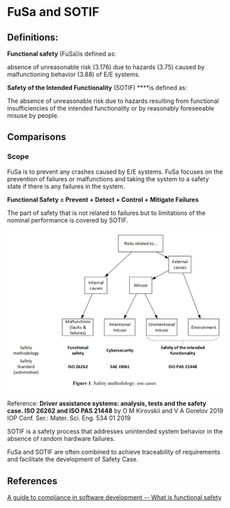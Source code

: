 # FuSa and SOTIF

## Definitions:

**Functional safety** \(FuSa\)is defined as:

absence of unreasonable risk \(3.176\) due to hazards \(3.75\) caused by malfunctioning behavior \(3.88\) of E/E systems.

 **Safety of the Intended Functionality** \(SOTIF\) ****is defined as:

The absence of unreasonable risk due to hazards resulting from functional insufficiencies of the intended functionality or by reasonably foreseeable misuse by people.

## Comparisons

### Scope

FuSa is to prevent any crashes caused by E/E systems. FuSa focuses on the prevention of failures or malfunctions and taking the system to a safety state if there is any failures in the system.

 **Functional Safety = Prevent + Detect + Control + Mitigate Failures**

The part of safety that is not related to failures but to limitations of the nominal performance is covered by SOTIF.

![](.gitbook/assets/fusa-sotif.png)

Reference: **Driver assistance systems: analysis, tests and the safety case. ISO 26262 and ISO PAS 21448** by O M Kirovskii and V A Gorelov 2019 IOP Conf. Ser.: Mater. Sci. Eng. 534 01 2019

SOTIF is a safety process that addresses unintended system behavior in the absence of random hardware failures.

FuSa and SOTIF are often combined to achieve traceability of requirements and facilitate the development of Safety Case.







## References

[A guide to compliance in software development -- What is functional safety](https://www.perforce.com/resources/qac/what-is-functional-safety)

